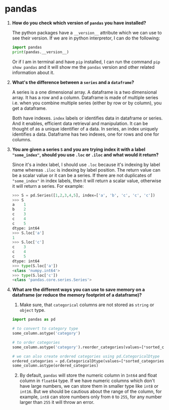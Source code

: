# pandas

1. **How do you check which version of `pandas` you have installed?**

    The python packages have a `__version__` attribute which we can use to see their version. If we are in python interpretor, I can do the following:

    ```python
    import pandas
    print(pandas.__version__)
    ```
    Or if I am in terminal and have `pip` installed, I can run the command `pip show pandas` and it will show me the `pandas` version and other related information about it.

2. **What's the difference between a `series` and a `dataframe`?**

    A series is a one dimensional array. A dataframe is a two dimensional array. It has a row and a column. Dataframe is made of multiple series i.e. when you combine multiple series (either by row or by column), you get a dataframe.

    Both have indexes. `index` labels or identifies data in dataframe or series. And it enables, efficient data retrieval and manipulation. It can be thought of as a unique identifier of a data. In series, an index uniquely identifies a data. Dataframe has two indexes, one for rows and one for columns.

3. **You are given a series `S` and you are trying index it with a label `"some_index"`, should you use `.loc` or `.iloc` and what would it return?**

    Since it's a index label, I should use `.loc` because it's indexing by label name whereas `.iloc` is indexing by label position. The return value can be a scalar value or it can be a series. If there are not duplicates of `"some_index"` in index labels, then it will return a scalar value, otherwise it will return a series. For example:

    ```python
    >>> S = pd.Series([1,2,3,4,5], index=['a', 'b', 'c', 'c', 'c'])
    >>> S
    a    1
    b    2
    c    3
    c    4
    c    5
    dtype: int64
    >>> S.loc['a']
    1
    >>> S.loc['c']
    c    3
    c    4
    c    5
    dtype: int64
    >>> type(S.loc['a'])
    <class 'numpy.int64'>
    >>> type(S.loc['c'])
    <class 'pandas.core.series.Series'>
    ```
4. **What are the different ways you can use to save memory on a dataframe (or reduce the memory footprint of a dataframe)?**

    1. Make sure, that `categorical` columns are not stored as `string` or `object` type. 

    ```python
    import pandas as pd 

    # to convert to category type
    some_column.astype('category')

    # to order categories 
    some_column.astype('category').reorder_categories(values=[*sorted_categories], ordered=True)

    # we can also create ordered categories using pd.CategoricalDtype
    ordered_categories = pd.CategoricalDtype(values=[*sorted_categories], ordered=True)
    some_column.astype(ordered_categories)
    ```
    2. By default, `pandas` will store the numeric column in `Int64` and float column in `float64` type. If we have numeric columns which don't have large numbers, we can store them in smaller type like `int8` or `int16`. But we should be cautious about the range of the column, for example, `int8` can store numbers only from `0` to `255`, for any number larger than `255` it will throw an error.
